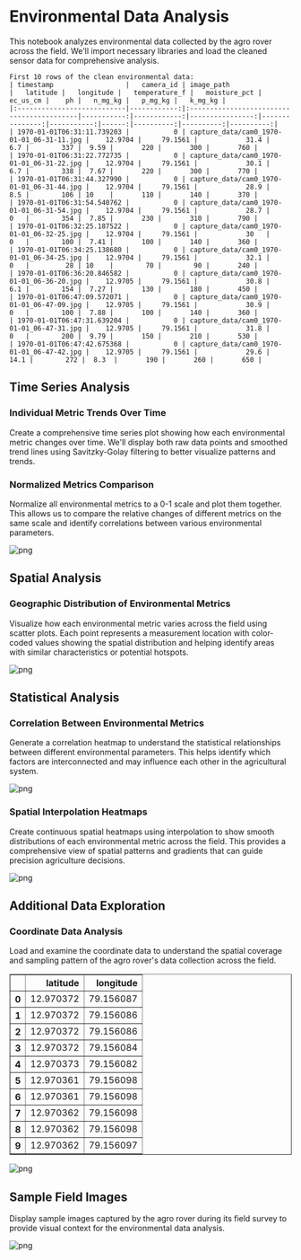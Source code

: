 # Environmental Data Analysis

This notebook analyzes environmental data collected by the agro rover across the field. We'll import necessary libraries and load the cleaned sensor data for comprehensive analysis.


    First 10 rows of the clean environmental data:
    | timestamp                  |   camera_id | image_path                                |   latitude |   longitude |   temperature_f |   moisture_pct |   ec_us_cm |    ph |   n_mg_kg |   p_mg_kg |   k_mg_kg |
    |:---------------------------|------------:|:------------------------------------------|-----------:|------------:|----------------:|---------------:|-----------:|------:|----------:|----------:|----------:|
    | 1970-01-01T06:31:11.739203 |           0 | capture_data/cam0_1970-01-01_06-31-11.jpg |    12.9704 |     79.1561 |            31.4 |            6.7 |        337 |  9.59 |       220 |       300 |       760 |
    | 1970-01-01T06:31:22.772735 |           0 | capture_data/cam0_1970-01-01_06-31-22.jpg |    12.9704 |     79.1561 |            30.1 |            6.7 |        338 |  7.67 |       220 |       300 |       770 |
    | 1970-01-01T06:31:44.327990 |           0 | capture_data/cam0_1970-01-01_06-31-44.jpg |    12.9704 |     79.1561 |            28.9 |            8.5 |        106 | 10    |       110 |       140 |       370 |
    | 1970-01-01T06:31:54.540762 |           0 | capture_data/cam0_1970-01-01_06-31-54.jpg |    12.9704 |     79.1561 |            28.7 |            0   |        354 |  7.85 |       230 |       310 |       790 |
    | 1970-01-01T06:32:25.187522 |           0 | capture_data/cam0_1970-01-01_06-32-25.jpg |    12.9704 |     79.1561 |            30   |            0   |        100 |  7.41 |       100 |       140 |       360 |
    | 1970-01-01T06:34:25.138680 |           0 | capture_data/cam0_1970-01-01_06-34-25.jpg |    12.9704 |     79.1561 |            32.1 |            0   |         28 | 10    |        70 |        90 |       240 |
    | 1970-01-01T06:36:20.846582 |           0 | capture_data/cam0_1970-01-01_06-36-20.jpg |    12.9705 |     79.1561 |            30.8 |            6.1 |        154 |  7.27 |       130 |       180 |       450 |
    | 1970-01-01T06:47:09.572071 |           0 | capture_data/cam0_1970-01-01_06-47-09.jpg |    12.9705 |     79.1561 |            30.9 |            0   |        100 |  7.88 |       100 |       140 |       360 |
    | 1970-01-01T06:47:31.639204 |           0 | capture_data/cam0_1970-01-01_06-47-31.jpg |    12.9705 |     79.1561 |            31.8 |            0   |        200 |  9.79 |       150 |       210 |       530 |
    | 1970-01-01T06:47:42.675368 |           0 | capture_data/cam0_1970-01-01_06-47-42.jpg |    12.9705 |     79.1561 |            29.6 |           14.1 |        272 |  8.3  |       190 |       260 |       650 |


## Time Series Analysis

### Individual Metric Trends Over Time

Create a comprehensive time series plot showing how each environmental metric changes over time. We'll display both raw data points and smoothed trend lines using Savitzky-Golay filtering to better visualize patterns and trends.

### Normalized Metrics Comparison

Normalize all environmental metrics to a 0-1 scale and plot them together. This allows us to compare the relative changes of different metrics on the same scale and identify correlations between various environmental parameters.


    
![png](README_files/README_4_0.png)
    


## Spatial Analysis

### Geographic Distribution of Environmental Metrics

Visualize how each environmental metric varies across the field using scatter plots. Each point represents a measurement location with color-coded values showing the spatial distribution and helping identify areas with similar characteristics or potential hotspots.


    
![png](README_files/README_6_0.png)
    


## Statistical Analysis

### Correlation Between Environmental Metrics

Generate a correlation heatmap to understand the statistical relationships between different environmental parameters. This helps identify which factors are interconnected and may influence each other in the agricultural system.


    
![png](README_files/README_8_0.png)
    


### Spatial Interpolation Heatmaps

Create continuous spatial heatmaps using interpolation to show smooth distributions of each environmental metric across the field. This provides a comprehensive view of spatial patterns and gradients that can guide precision agriculture decisions.


    
![png](README_files/README_10_0.png)
    


## Additional Data Exploration

### Coordinate Data Analysis

Load and examine the coordinate data to understand the spatial coverage and sampling pattern of the agro rover's data collection across the field.




<div>
<style scoped>
    .dataframe tbody tr th:only-of-type {
        vertical-align: middle;
    }

    .dataframe tbody tr th {
        vertical-align: top;
    }

    .dataframe thead th {
        text-align: right;
    }
</style>
<table border="1" class="dataframe">
  <thead>
    <tr style="text-align: right;">
      <th></th>
      <th>latitude</th>
      <th>longitude</th>
    </tr>
  </thead>
  <tbody>
    <tr>
      <th>0</th>
      <td>12.970372</td>
      <td>79.156087</td>
    </tr>
    <tr>
      <th>1</th>
      <td>12.970372</td>
      <td>79.156086</td>
    </tr>
    <tr>
      <th>2</th>
      <td>12.970372</td>
      <td>79.156086</td>
    </tr>
    <tr>
      <th>3</th>
      <td>12.970372</td>
      <td>79.156084</td>
    </tr>
    <tr>
      <th>4</th>
      <td>12.970373</td>
      <td>79.156082</td>
    </tr>
    <tr>
      <th>5</th>
      <td>12.970361</td>
      <td>79.156098</td>
    </tr>
    <tr>
      <th>6</th>
      <td>12.970361</td>
      <td>79.156098</td>
    </tr>
    <tr>
      <th>7</th>
      <td>12.970362</td>
      <td>79.156098</td>
    </tr>
    <tr>
      <th>8</th>
      <td>12.970362</td>
      <td>79.156098</td>
    </tr>
    <tr>
      <th>9</th>
      <td>12.970362</td>
      <td>79.156097</td>
    </tr>
  </tbody>
</table>
</div>




    
![png](README_files/README_13_0.png)
    


## Sample Field Images

Display sample images captured by the agro rover during its field survey to provide visual context for the environmental data analysis.


    
![png](README_files/README_15_0.png)
    

